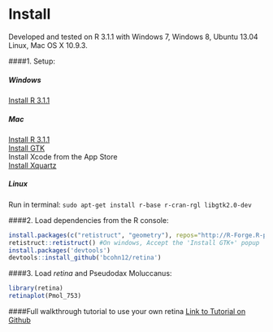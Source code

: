 Install
=====

Developed and tested on R 3.1.1 with Windows 7, Windows 8, Ubuntu 13.04 Linux, Mac OS X 10.9.3.

####1. Setup:
##### Windows
[Install R 3.1.1](http://cran.r-project.org/bin/windows/base/ "Windows")
##### Mac
[Install R 3.1.1](http://cran.r-project.org/bin/macosx/ "Mac OS X")  
[Install GTK](http://r.research.att.com/libs/GTK_2.24.17-X11.pkg "Mac OS X")  
Install Xcode from the App Store  
[Install Xquartz](http://xquartz.macosforge.org/)
##### Linux
Run in terminal: `sudo apt-get install r-base r-cran-rgl libgtk2.0-dev`

####2. Load dependencies from the R console:
```R
install.packages(c("retistruct", "geometry"), repos="http://R-Forge.R-project.org") ## retistruct interface
retistruct::retistruct() #On windows, Accept the 'Install GTK+' popup
install.packages('devtools')
devtools::install_github('bcohn12/retina')
```
####3. Load _retina_ and  Pseudodax Moluccanus:
```R
library(retina)
retinaplot(Pmol_753)
```
####Full walkthrough tutorial to use your own retina
[Link to Tutorial on Github](tutorial.md "Tutorial.md")
